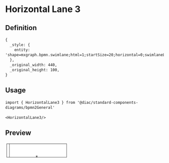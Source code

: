 # Horizontal Lane 3

## Definition

```
{
  _style: { 
    entity: 'shape=mxgraph.bpmn.swimlane;html=1;startSize=20;horizontal=0;swimlaneLine=1;collapsible=0;fontStyle=0;swimlaneFillColor=#ffffff;strokeWidth=2;isCollection=1;whiteSpace=wrap;',
  },
  _original_width: 440,
  _original_height: 100,
}
```

## Usage

```
import { HorizontalLane3 } from '@diac/standard-components-diagrams/bpmn2General'

<HorizontalLane3/>
```

## Preview

<img src="./horizontal-lane-3.png" width="200"/>
